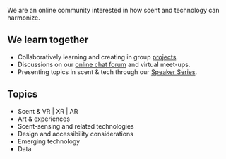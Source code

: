 We are an online community interested in how scent and technology can harmonize.

## We learn together
* Collaboratively learning and creating in group [projects](/aroma-discord/projects).
* Discussions on our [online chat forum](https://airtable.com/shrKiJES3nlqxHBXx) and virtual meet-ups.
* Presenting topics in scent & tech through our [Speaker Series](/projects/speaker-series).

## Topics
* Scent & VR | XR | AR
* Art & experiences
* Scent-sensing and related technologies
* Design and accessibility considerations
* Emerging technology
* Data
